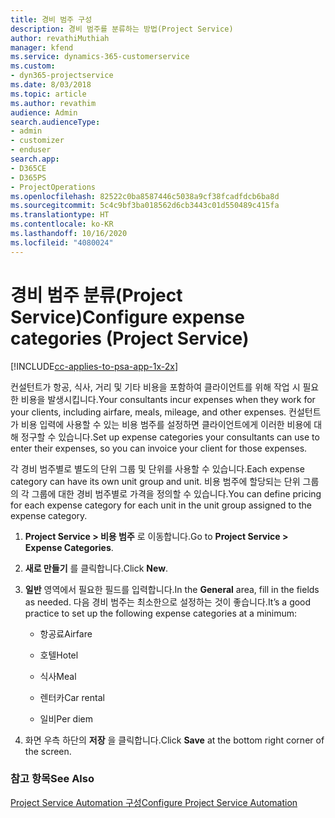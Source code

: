 ```yaml
---
title: 경비 범주 구성
description: 경비 범주를 분류하는 방법(Project Service)
author: revathiMuthiah
manager: kfend
ms.service: dynamics-365-customerservice
ms.custom:
- dyn365-projectservice
ms.date: 8/03/2018
ms.topic: article
ms.author: revathim
audience: Admin
search.audienceType:
- admin
- customizer
- enduser
search.app:
- D365CE
- D365PS
- ProjectOperations
ms.openlocfilehash: 82522c0ba8587446c5038a9cf38fcadfdcb6ba8d
ms.sourcegitcommit: 5c4c9bf3ba018562d6cb3443c01d550489c415fa
ms.translationtype: HT
ms.contentlocale: ko-KR
ms.lasthandoff: 10/16/2020
ms.locfileid: "4080024"
---
```

# <a name="configure-expense-categories-project-service"></a><span data-ttu-id="a5d60-103">경비 범주 분류(Project Service)</span><span class="sxs-lookup"><span data-stu-id="a5d60-103">Configure expense categories (Project Service)</span></span>

[!INCLUDE[cc-applies-to-psa-app-1x-2x](../includes/cc-applies-to-psa-app-1x-2x.md)]

<span data-ttu-id="a5d60-104">컨설턴트가 항공, 식사, 거리 및 기타 비용을 포함하여 클라이언트를 위해 작업 시 필요한 비용을 발생시킵니다.</span><span class="sxs-lookup"><span data-stu-id="a5d60-104">Your consultants incur expenses when they work for your clients, including airfare, meals, mileage, and other expenses.</span></span> <span data-ttu-id="a5d60-105">컨설턴트가 비용 입력에 사용할 수 있는 비용 범주를 설정하면 클라이언트에게 이러한 비용에 대해 정구할 수 있습니다.</span><span class="sxs-lookup"><span data-stu-id="a5d60-105">Set up expense categories your consultants can use to enter their expenses, so you can invoice your client for those expenses.</span></span>  
  
<span data-ttu-id="a5d60-106">각 경비 범주별로 별도의 단위 그룹 및 단위를 사용할 수 있습니다.</span><span class="sxs-lookup"><span data-stu-id="a5d60-106">Each expense category can have its own unit group and unit.</span></span> <span data-ttu-id="a5d60-107">비용 범주에 할당되는 단위 그룹의 각 그룹에 대한 경비 범주별로 가격을 정의할 수 있습니다.</span><span class="sxs-lookup"><span data-stu-id="a5d60-107">You can define pricing for each expense category for each unit in the unit group assigned to the expense category.</span></span>  
  
1.  <span data-ttu-id="a5d60-108">**Project Service > 비용 범주** 로 이동합니다.</span><span class="sxs-lookup"><span data-stu-id="a5d60-108">Go to **Project Service > Expense Categories**.</span></span>  
  
2.  <span data-ttu-id="a5d60-109">**새로 만들기** 를 클릭합니다.</span><span class="sxs-lookup"><span data-stu-id="a5d60-109">Click **New**.</span></span>  
  
3.  <span data-ttu-id="a5d60-110">**일반** 영역에서 필요한 필드를 입력합니다.</span><span class="sxs-lookup"><span data-stu-id="a5d60-110">In the **General** area, fill in the fields as needed.</span></span> <span data-ttu-id="a5d60-111">다음 경비 범주는 최소한으로 설정하는 것이 좋습니다.</span><span class="sxs-lookup"><span data-stu-id="a5d60-111">It’s a good practice to set up the following expense categories at a minimum:</span></span>  
  
    -   <span data-ttu-id="a5d60-112">항공료</span><span class="sxs-lookup"><span data-stu-id="a5d60-112">Airfare</span></span>  
  
    -   <span data-ttu-id="a5d60-113">호텔</span><span class="sxs-lookup"><span data-stu-id="a5d60-113">Hotel</span></span>  
  
    -   <span data-ttu-id="a5d60-114">식사</span><span class="sxs-lookup"><span data-stu-id="a5d60-114">Meal</span></span>  
  
    -   <span data-ttu-id="a5d60-115">렌터카</span><span class="sxs-lookup"><span data-stu-id="a5d60-115">Car rental</span></span>  
  
    -   <span data-ttu-id="a5d60-116">일비</span><span class="sxs-lookup"><span data-stu-id="a5d60-116">Per diem</span></span>  
  
4.  <span data-ttu-id="a5d60-117">화면 우측 하단의 **저장** 을 클릭합니다.</span><span class="sxs-lookup"><span data-stu-id="a5d60-117">Click **Save** at the bottom right corner of the screen.</span></span>  
  
### <a name="see-also"></a><span data-ttu-id="a5d60-118">참고 항목</span><span class="sxs-lookup"><span data-stu-id="a5d60-118">See Also</span></span>  
 [<span data-ttu-id="a5d60-119">Project Service Automation 구성</span><span class="sxs-lookup"><span data-stu-id="a5d60-119">Configure Project Service Automation</span></span>](../psa/configure.md)
